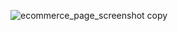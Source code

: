
![ecommerce_page_screenshot copy](https://github.com/gdutralagares/e-comerce/assets/61439293/dfacd285-651e-4944-ae0c-ca1e24c0904e)
